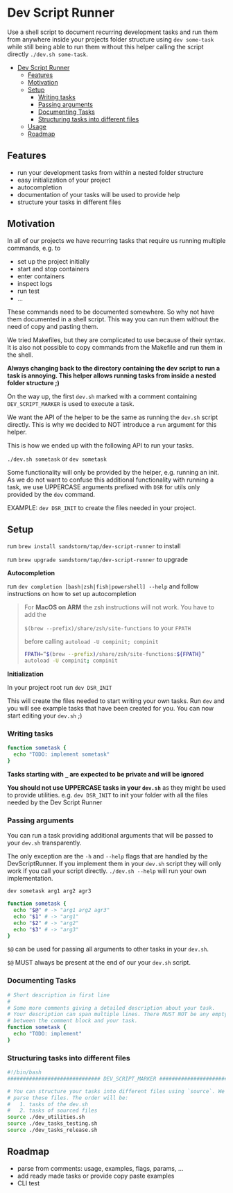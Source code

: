 # Dev Script Runner

Use a shell script to document recurring development tasks and run them from anywhere inside your projects
folder structure using `dev some-task` while still being able to run them without this helper calling the 
script directly `./dev.sh some-task`.


<!-- TOC -->
* [Dev Script Runner](#dev-script-runner)
  * [Features](#features)
  * [Motivation](#motivation)
  * [Setup](#setup)
    * [Writing tasks](#writing-tasks)
    * [Passing arguments](#passing-arguments)
    * [Documenting Tasks](#documenting-tasks)
    * [Structuring tasks into different files](#structuring-tasks-into-different-files)
  * [Usage](#usage)
  * [Roadmap](#roadmap)
<!-- TOC -->

## Features

* run your development tasks from within a nested folder structure
* easy initialization of your project
* autocompletion
* documentation of your tasks will be used to provide help
* structure your tasks in different files

## Motivation

In all of our projects we have recurring tasks that require us running multiple commands, e.g. to

* set up the project initially
* start and stop containers
* enter containers
* inspect logs
* run test
* ...

These commands need to be documented somewhere. So why not have them documented in a shell script.
This way you can run them without the need of copy and pasting them.

We tried Makefiles, but they are complicated to use because of their syntax. It is also not possible
to copy commands from the Makefile and run them in the shell.

**Always changing back to the directory containing the dev script to run a task is annoying.
This helper allows running tasks from inside a nested folder structure ;)**

On the way up, the first `dev.sh` marked with a comment containing `DEV_SCRIPT_MARKER` is used to
execute a task.

We want the API of the helper to be the same as running the `dev.sh` script directly.
This is why we decided to NOT introduce a `run` argument for this helper.

This is how we ended up with the following API to run your tasks.

`./dev.sh sometask` or `dev sometask`

Some functionality will only be provided by the helper, e.g. running an init. 
As we do not want to confuse this additional functionality with running a task, 
we use UPPERCASE arguments prefixed with `DSR` for utils only provided by the `dev` command.

EXAMPLE: `dev DSR_INIT` to create the files needed in your project.

## Setup

run `brew install sandstorm/tap/dev-script-runner` to install

run `brew upgrade sandstorm/tap/dev-script-runner` to upgrade

**Autocompletion**

run `dev completion [bash|zsh|fish|powershell] --help` and follow instructions on how to set up autocompletion

> For **MacOS on ARM** the zsh instructions will not work. You have to add the 
> 
> `$(brew --prefix)/share/zsh/site-functions` to your `FPATH` 
> 
> before calling `autoload -U compinit; compinit`
> ```bash
> FPATH=“$(brew --prefix)/share/zsh/site-functions:${FPATH}”
> autoload -U compinit; compinit
> ```

**Initialization**

In your project root run `dev DSR_INIT`

This will create the files needed to start writing your own tasks. Run `dev` and you will see
example tasks that have been created for you. You can now start editing your `dev.sh` ;)

### Writing tasks

```bash
function sometask {
  echo "TODO: implement sometask"
}
```
**Tasks starting with `_` are expected to be private and will be ignored**

**You should not use UPPERCASE tasks in your `dev.sh`** as they might be used to provide
utilities. e.g. `dev DSR_INIT` to init your folder with all the files needed by the 
Dev Script Runner

### Passing arguments

You can run a task providing additional arguments that will be passed to your `dev.sh`
transparently. 

The only exception are the `-h` and `--help` flags that are handled by the DevScriptRunner.
If you implement them in your `dev.sh` script they will only work if you call your script
directly. `./dev.sh --help` will run your own implementation.

```bash
dev sometask arg1 arg2 agr3
```

```bash
function sometask {
  echo "$@" # -> "arg1 arg2 agr3"
  echo "$1" # -> "arg1"
  echo "$2" # -> "arg2"
  echo "$3" # -> "arg3"
}
```

`$@` can be used for passing all arguments to other tasks in your `dev.sh`.

`$@` MUST always be present at the end of our your `dev.sh` script.

### Documenting Tasks

```bash
# Short description in first line
#
# Some more comments giving a detailed description about your task.
# Your description can span multiple lines. There MUST NOT be any empty lines 
# between the comment block and your task.
function sometask {
  echo "TODO: implement"
}
```

### Structuring tasks into different files

```bash
#!/bin/bash
############################## DEV_SCRIPT_MARKER ##############################

# You can structure your tasks into different files using `source`. We will also
# parse these files. The order will be: 
#   1. tasks of the dev.sh
#   2. tasks of sourced files
source ./dev_utilities.sh
source ./dev_tasks_testing.sh
source ./dev_tasks_release.sh
```

## Roadmap

* parse from comments: usage, examples, flags, params, ...
* add ready made tasks or provide copy paste examples
* CLI test
